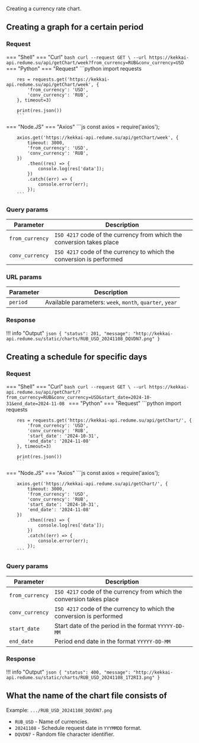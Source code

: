 Creating a currency rate chart.

## Creating a graph for a certain period

### Request
=== "Shell"
    === "Curl"
        ```bash
        curl --request GET \
        --url https://kekkai-api.redume.su/api/getChart/week?from_currency=RUB&conv_currency=USD
        ```
=== "Python"
    === "Request"
        ```python
        import requests

        res = requests.get('https://kekkai-api.redume.su/api/getChart/week', {
            'from_currency': 'USD',
            'conv_currency': 'RUB',
        }, timeout=3)

        print(res.json())
        ```

=== "Node.JS"
    === "Axios"
        ```js
        const axios = require('axios');

        axios.get('https://kekkai-api.redume.su/api/getChart/week', {
            timeout: 3000,
            'from_currency': 'USD',
            'conv_currency': 'RUB',  
        })
            .then((res) => {
                console.log(res['data']);
            })
            .catch((err) => {
                console.error(err);
            });
        ```

### Query params
| Parameter     | Description                                                             |
|---------------|-------------------------------------------------------------------------|
| `from_currency` | `ISO 4217` code of the currency from which the conversion takes place |
| `conv_currency` | `ISO 4217` code of the currency to which the conversion is performed  |

### URL params
| Parameter     | Description                                                             |
|---------------|-------------------------------------------------------------------------|
| `period`      | Available parameters: `week`, `month`, `quarter`, `year`                |

### Response
!!! info "Output"
    ```json
    {
        "status": 201,
        "message": "http://kekkai-api.redume.su/static/charts/RUB_USD_20241108_DQVDN7.png"
    }
    ```


## Creating a schedule for specific days

### Request
=== "Shell"
    === "Curl"
        ```bash
        curl --request GET \
        --url https://kekkai-api.redume.su/api/getChart/?from_currency=RUB&conv_currency=USD&start_date=2024-10-31&end_date=2024-11-08
        ```
=== "Python"
    === "Request"
        ```python
        import requests

        res = requests.get('https://kekkai-api.redume.su/api/getChart/', {
            'from_currency': 'USD',
            'conv_currency': 'RUB',
            'start_date': '2024-10-31',
            'end_date': '2024-11-08'
        }, timeout=3)

        print(res.json())
        ```

=== "Node.JS"
    === "Axios"
        ```js
        const axios = require('axios');

        axios.get('https://kekkai-api.redume.su/api/getChart/', {
            timeout: 3000,
            'from_currency': 'USD',
            'conv_currency': 'RUB',  
            'start_date': '2024-10-31',
            'end_date': '2024-11-08'
        })
            .then((res) => {
                console.log(res['data']);
            })
            .catch((err) => {
                console.error(err);
            });
        ```

### Query params
| Parameter     | Description                                                             |
|---------------|-------------------------------------------------------------------------|
| `from_currency` | `ISO 4217` code of the currency from which the conversion takes place |
| `conv_currency` | `ISO 4217` code of the currency to which the conversion is performed  |
| `start_date`    | Start date of the period in the format `YYYYY-DD-MM`                  |
| `end_date`      | Period end date in the format `YYYYY-DD-MM`                           |

### Response
!!! info "Output"
    ```json
    {
        "status": 400,
        "message": "http://kekkai-api.redume.su/static/charts/RUB_USD_20241108_1T2RI3.png"
    }
    ```

## What the name of the chart file consists of
Example: ``.../RUB_USD_20241108_DQVDN7.png``

- `RUB_USD` - Name of currencies.
- `20241108` - Schedule request date in `YYYMMDD` format.
- `DQVDN7` - Random file character identifier.